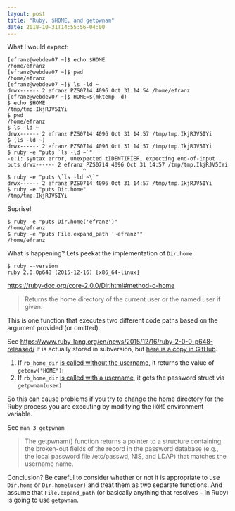 ```yaml
---
layout: post
title: "Ruby, $HOME, and getpwnam"
date: 2018-10-31T14:55:56-04:00
---
```


What I would expect:

```
[efranz@webdev07 ~]$ echo $HOME
/home/efranz
[efranz@webdev07 ~]$ pwd
/home/efranz
[efranz@webdev07 ~]$ ls -ld ~
drwx------ 2 efranz PZS0714 4096 Oct 31 14:54 /home/efranz
[efranz@webdev07 ~]$ HOME=$(mktemp -d)
$ echo $HOME
/tmp/tmp.IkjRJV5IYi
$ pwd
/home/efranz
$ ls -ld ~
drwx------ 2 efranz PZS0714 4096 Oct 31 14:57 /tmp/tmp.IkjRJV5IYi
$ (ls -ld ~)
drwx------ 2 efranz PZS0714 4096 Oct 31 14:57 /tmp/tmp.IkjRJV5IYi
$ ruby -e "puts `ls -ld ~`"
-e:1: syntax error, unexpected tIDENTIFIER, expecting end-of-input
puts drwx------ 2 efranz PZS0714 4096 Oct 31 14:57 /tmp/tmp.IkjRJV5IYi
                        ^
$ ruby -e "puts \`ls -ld ~\`"
drwx------ 2 efranz PZS0714 4096 Oct 31 14:57 /tmp/tmp.IkjRJV5IYi
$ ruby -e "puts Dir.home"
/tmp/tmp.IkjRJV5IYi
```

Suprise!

```
$ ruby -e "puts Dir.home('efranz')"
/home/efranz
$ ruby -e "puts File.expand_path '~efranz'"
/home/efranz
```

What is happening? Lets peekat the implementation of `Dir.home`.

```
$ ruby --version
ruby 2.0.0p648 (2015-12-16) [x86_64-linux]
```

https://ruby-doc.org/core-2.0.0/Dir.html#method-c-home

> Returns the home directory of the current user or the named user if given.

This is one function that executes two different code paths based on the argument provided (or omitted).

See https://www.ruby-lang.org/en/news/2015/12/16/ruby-2-0-0-p648-released/ It is actually stored in subversion, but [here is a copy in GitHub](https://github.com/ruby/ruby/tree/v2_0_0_648).

1.  If `rb_home_dir` [is called without the username](https://github.com/ruby/ruby/blob/v2_0_0_648/file.c#L2899-L2906), it returns the value of `getenv("HOME")`: 
2.  If `rb_home_dir` [is called with a username](https://github.com/ruby/ruby/blob/v2_0_0_648/file.c#L2907-L2921), it gets the password struct via `getpwnam(user)`

So this can cause problems if you try to change the home directory for the Ruby process you are executing by modifying the `HOME` environment variable.

See `man 3 getpwnam`

> The getpwnam() function returns a pointer to a structure containing the broken-out fields of
> the record in the password database (e.g., the local password  file  /etc/passwd,  NIS,  and
> LDAP) that matches the username name.

Conclusion? Be careful to consider whether or not it is appropriate to use `Dir.home` or `Dir.home(user)` and treat them as two separate functions. And assume that `File.expand_path` (or basically anything that resolves `~` in Ruby) is going to use `getpwnam`.
